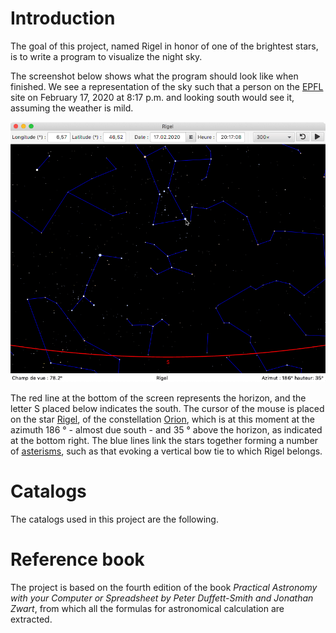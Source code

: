 # Introduction 

The goal of this project, named Rigel in honor of one of the brightest stars, is to write a program to visualize the night sky.

The screenshot below shows what the program should look like when finished.
We see a representation of the sky such that a person on the [EPFL]("https://www.epfl.ch/en/") site on February 17, 2020 at 8:17 p.m. and looking south would see it, assuming the weather is mild.

![A piece of the sky visible from EPFL in the evening of February 17, 2020](resources/rigel.png)

The red line at the bottom of the screen represents the horizon, and the letter S placed below indicates the south. The cursor of the mouse is placed on the star [Rigel]("https://en.wikipedia.org/wiki/Rigel"), of the constellation [Orion]("https://en.wikipedia.org/wiki/Rigel"), which is at this moment at the azimuth 186 ° - almost due south - and 35 ° above the horizon, as indicated at the bottom right.
The blue lines link the stars together forming a number of [asterisms]("https://en.wikipedia.org/wiki/Asterism_(astronomy)"), such as that evoking a vertical bow tie to which Rigel belongs.

# Catalogs

The catalogs used in this project are the following.

# Reference book

The project is based on the fourth edition of the book _Practical Astronomy with your Computer or Spreadsheet by Peter Duffett-Smith and Jonathan Zwart_,
from which all the formulas for astronomical calculation are extracted.